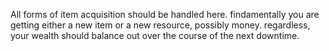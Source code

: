 All forms of item acquisition should be handled here. findamentally you are getting either a new item or a new resource, possibly money. regardless, your wealth should balance out over the course of the next downtime.

